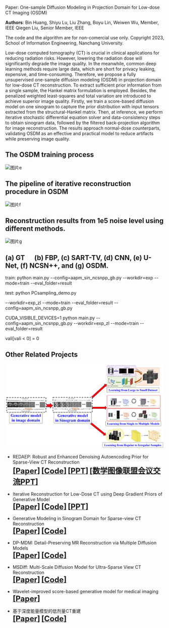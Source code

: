 Paper: One-sample Diffusion Modeling in Projection Domain for Low-dose CT Imaging (OSDM)

**Authors**: Bin Huang, Shiyu Lu, Liu Zhang, Boyu Lin, Weiwen Wu, Member, IEEE Qiegen Liu, Senior Member, IEEE

The code and the algorithm are for non-comercial use only.
Copyright 2023, School of Information Engineering, Nanchang University.

Low-dose computed tomography (CT) is crucial in clinical applications for reducing radiation risks. However, lowering the radiation dose will significantly degrade the image quality. In the meanwhile, common deep learning methods require large data, which are short for privacy leaking, expensive, and time-consuming. Therefore, we propose a fully unsupervised one-sample diffusion modeling (OSDM) in projection domain for low-dose CT reconstruction. To extract sufficient prior information from a single sample, the Hankel matrix formulation is employed. Besides, the penalized weighted least-squares and total variation are introduced to achieve superior image quality. Firstly, we train a score-based diffusion model on one sinogram to capture the prior distribution with input tensors extracted from the structural-Hankel matrix. Then, at inference, we perform iterative stochastic differential equation solver and data-consistency steps to obtain sinogram data, followed by the filtered back-projection algorithm for image reconstruction. The results approach normal-dose counterparts, validating OSDM as an effective and practical model to reduce artifacts while preserving image quality.


## The OSDM training process
![图片e](https://github.com/yqx7150/OSDM/assets/26964726/18d09431-9165-4b65-a76a-7613ff0e69c2)

   
## The pipeline of iterative reconstruction procedure in OSDM
![图片f](https://github.com/yqx7150/OSDM/assets/26964726/2255553f-b9ef-4a16-9a1b-b333d86899b7)


## Reconstruction results from 1e5 noise level using different methods.
![图片g](https://github.com/yqx7150/OSDM/assets/26964726/ae7a4585-0a3e-4646-8df1-406934f0f3d1)
## (a) GT&nbsp;&nbsp;&nbsp;&nbsp;&nbsp; (b) FBP, (c) SART-TV, (d) CNN, (e) U-Net, (f) NCSN++, and (g) OSDM.

train:
python main.py --config=aapm_sin_ncsnpp_gb.py --workdir=exp --mode=train --eval_folder=result

test:
python PCsampling_demo.py

--workdir=exp_zl
--mode=train
--eval_folder=result
--config=aapm_sin_ncsnpp_gb.py

CUDA_VISIBLE_DEVICES=1 python main.py --config=aapm_sin_ncsnpp_gb.py --workdir=exp_zl --mode=train --eval_folder=result


vali[vali < 0] = 0


## Other Related Projects  
<div align="center"><img src="https://github.com/yqx7150/OSDM/blob/main/All-CT.png" >  </div>   
    
  * REDAEP: Robust and Enhanced Denoising Autoencoding Prior for Sparse-View CT Reconstruction  
[<font size=5>**[Paper]**</font>](https://ieeexplore.ieee.org/document/9076295)   [<font size=5>**[Code]**</font>](https://github.com/yqx7150/REDAEP)   [<font size=5>**[PPT]**</font>](https://github.com/yqx7150/HGGDP/tree/master/Slide)  [<font size=5>**[数学图像联盟会议交流PPT]**</font>](https://github.com/yqx7150/EDAEPRec/tree/master/Slide)

  * Iterative Reconstruction for Low-Dose CT using Deep Gradient Priors of Generative Model  
[<font size=5>**[Paper]**</font>](https://ieeexplore.ieee.org/abstract/document/9703672)   [<font size=5>**[Code]**</font>](https://github.com/yqx7150/EASEL)   [<font size=5>**[PPT]**</font>](https://github.com/yqx7150/HGGDP/tree/master/Slide)
   
  * Generative Modeling in Sinogram Domain for Sparse-view CT Reconstruction      
[<font size=5>**[Paper]**</font>](https://ieeexplore.ieee.org/document/10233041)   [<font size=5>**[Code]**</font>](https://github.com/yqx7150/GMSD)

  * DP-MDM: Detail-Preserving MR Reconstruction via Multiple Diffusion Models  
[<font size=5>**[Paper]**</font>](http://arxiv.org/abs/2211.13857)   [<font size=5>**[Code]**</font>](https://github.com/yqx7150/DP-MDM)
     
  * MSDiff: Multi-Scale Diffusion Model for Ultra-Sparse View CT Reconstruction  
[<font size=5>**[Paper]**</font>](https://arxiv.org/pdf/2405.05763)   [<font size=5>**[Code]**</font>](https://github.com/yqx7150/MSDiff)
    
  * Wavelet-improved score-based generative model for medical imaging  
[<font size=5>**[Paper]**</font>](https://ieeexplore.ieee.org/abstract/document/10288274)       
       
  * 基于深度能量模型的低剂量CT重建  
[<font size=5>**[Paper]**</font>](http://cttacn.org.cn/cn/article/doi/10.15953/j.ctta.2021.077)   [<font size=5>**[Code]**</font>](https://github.com/yqx7150/EBM-LDCT)  
